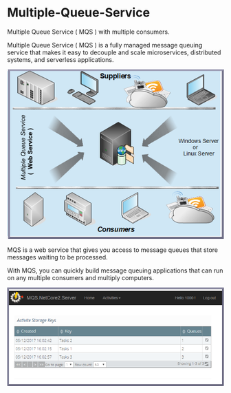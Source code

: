 # Multiple-Queue-Service
Multiple Queue Service ( MQS ) with multiple consumers. 

Multiple Queue Service ( MQS ) is a fully managed message queuing service that makes it easy to decouple and scale microservices, 
distributed systems, and serverless applications.

![architecture](https://raw.githubusercontent.com/Vladimir-Novick/Multiple-Queue-Service/master/images/mqs.png)

MQS  is a web service that gives you access to message queues that store messages waiting to be processed.

With MQS, you can quickly build message queuing applications that can run on any multiple consumers and multiply computers.

![screenshot](https://raw.githubusercontent.com/Vladimir-Novick/Multiple-Queue-Service/master/images/ui_task_list.png)
